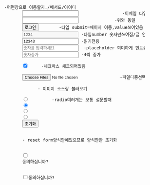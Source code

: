 <pre><form action="/login" method="get" id="formform">     -어떤창으로 이동할지./메서드/아이디
            <input type="email" name="id">                 -이메일 타입/url표시위해 name=id
            <input type="password" name="pw">              -위와 동일
            <input type="submit" value="로그인">        -타입 submit=페이지 이동,value쓰여있음 
            <input type="number" value="1234" disabled > -타입number 숫자만쓰여짐/글 안써짐
            <input type="number" value="12343"  readonly> -읽기전용
            <input type="number" placeholder="숫자를 입력하세요">  -placeholder 희미하게 힌트줌
            <input type="number" placeholder="숫자증가" step="4" > -4씩 증가
           
            <input type="checkbox" checked>     -체크박스 체크되어있음

            <input type="file" multiple>        -파일다중선택

            <input type="image" src="../" alt="">      - 이미지 소스랑 불러오기

            <input type="radio" name="radio1">         -radio여러개는 보통 설문할때
            <input type="radio" name="radio1" checked>
            <input type="radio" name="radio1">
            <input type="radio" name="radio1">
            <input type="reset" value="초기화"></form>
            - reset form양식안에있으므로 양식안만 초기화

            <!-- 라벨 가능 요소를 참조 -->
            <input type="checkbox" id="user-agreement" />
            <label for="user-agreement">동의하십니까?</label>

            <!-- 라벨 가능 요소를 포함 -->
            <label><input type="checkbox" />동의하십니까?</label>
</pre>